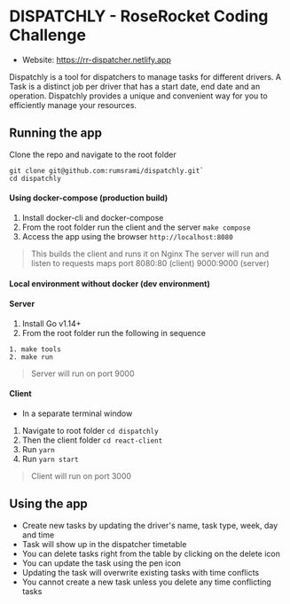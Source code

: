 DISPATCHLY - RoseRocket Coding Challenge
=================

-	Website: https://rr-dispatcher.netlify.app

Dispatchly is a tool for dispatchers to manage tasks for different drivers. A Task is a distinct job per driver that has a start date, end date and an operation. Dispatchly provides a unique and convenient way for you to efficiently manage your resources.

Running the app
---
Clone the repo and navigate to the root folder
```
git clone git@github.com:rumsrami/dispatchly.git`
cd dispatchly
```

#### Using docker-compose (production build)

1. Install docker-cli and docker-compose
2. From the root folder run the client and the server
``` make compose ```
3. Access the app using the browser
``` http://localhost:8080 ```
> This builds the client and runs it on Nginx 
> The server will run and listen to requests
> maps port 8080:80 (client) 9000:9000 (server)

#### Local environment without docker (dev environment)
#### Server
1. Install Go v1.14+
2. From the root folder run the following in sequence
```
1. make tools
2. make run
```
> Server will run on port 9000
#### Client
- In a separate terminal window
1. Navigate to root folder `cd dispatchly`
2. Then the client folder `cd react-client`
3. Run `yarn`
4. Run `yarn start`
> Client will run on port 3000

Using the app
----
- Create new tasks by updating the driver's name, task type, week, day and time
- Task will show up in the dispatcher timetable
- You can delete tasks right from the table by clicking on the delete icon
- You can update the task using the pen icon
- Updating the task will overwrite existing tasks with time conflicts
- You cannot create a new task unless you delete any time conflicting tasks
